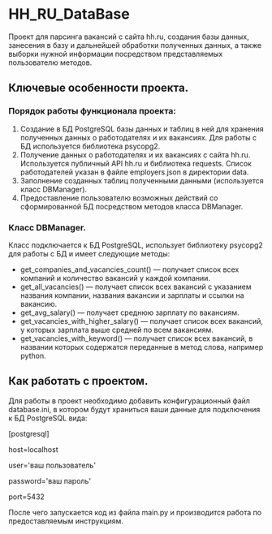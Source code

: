 # HH_RU_DataBase

Проект для парсинга вакансий с сайта hh.ru, создания базы данных, занесения в базу 
и дальнейшей обработки полученных данных, а также выборки нужной информации посредством 
представляемых пользователю методов.

## Ключевые особенности проекта.

### Порядок работы функционала проекта:

1. Создание в БД PostgreSQL базы данных и таблиц в ней для хранения 
полученных данных о работодателях и их вакансиях. Для работы с БД 
используется библиотека psycopg2.
2. Получение данных о работодателях и их вакансиях с сайта hh.ru. 
Используется публичный API hh.ru и библиотека requests. Список
работодателей указан в файле employers.json в директории data.
3. Заполнение созданных таблиц полученными данными (используется 
класс DBManager).
4. Предоставление пользователю возможных действий со сформированной 
БД посредством методов класса DBManager.


### Класс DBManager.

Класс подключается к БД PostgreSQL, использует библиотеку 
psycopg2 для работы с БД и имеет следующие методы:

- get_companies_and_vacancies_count()
 — получает список всех компаний и количество вакансий у каждой компании.
- get_all_vacancies()
 — получает список всех вакансий с указанием названия компании, названия 
вакансии и зарплаты и ссылки на вакансию.
- get_avg_salary()
 — получает среднюю зарплату по вакансиям.
- get_vacancies_with_higher_salary()
— получает список всех вакансий, у которых зарплата выше средней по всем вакансиям.
- get_vacancies_with_keyword()
— получает список всех вакансий, в названии которых содержатся переданные в метод слова, например python.


## Как работать с проектом.

Для работы в проект необходимо добавить конфигурационный файл
database.ini, в котором будут храниться ваши данные для подключения 
к БД PostgreSQL вида:

[postgresql]

host=localhost

user='ваш пользователь'

password='ваш пароль'

port=5432

После чего запускается код из файла main.py и производится
работа по предоставляемым инструкциям.